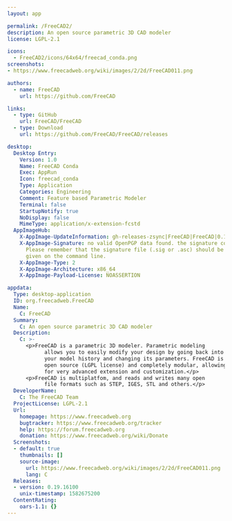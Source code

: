 ```yaml
---
layout: app

permalink: /FreeCAD2/
description: An open source parametric 3D CAD modeler
license: LGPL-2.1

icons:
  - FreeCAD2/icons/64x64/freecad_conda.png
screenshots:
- https://www.freecadweb.org/wiki/images/2/2d/FreeCAD011.png

authors:
  - name: FreeCAD
    url: https://github.com/FreeCAD

links:
  - type: GitHub
    url: FreeCAD/FreeCAD
  - type: Download
    url: https://github.com/FreeCAD/FreeCAD/releases

desktop:
  Desktop Entry:
    Version: 1.0
    Name: FreeCAD Conda
    Exec: AppRun
    Icon: freecad_conda
    Type: Application
    Categories: Engineering
    Comment: Feature based Parametric Modeler
    Terminal: false
    StartupNotify: true
    NoDisplay: false
    MimeType: application/x-extension-fcstd
  AppImageHub:
    X-AppImage-UpdateInformation: gh-releases-zsync|FreeCAD|FreeCAD|0.19_pre|FreeCAD*glibc2.12-x86_64.AppImage.zsync
    X-AppImage-Signature: no valid OpenPGP data found. the signature could not be verified.
      Please remember that the signature file (.sig or .asc) should be the first file
      given on the command line.
    X-AppImage-Type: 2
    X-AppImage-Architecture: x86_64
    X-AppImage-Payload-License: NOASSERTION

appdata:
  Type: desktop-application
  ID: org.freecadweb.FreeCAD
  Name:
    C: FreeCAD
  Summary:
    C: An open source parametric 3D CAD modeler
  Description:
    C: >-
      <p>FreeCAD is a parametric 3D modeler. Parametric modeling
            allows you to easily modify your design by going back into
            your model history and changing its parameters. FreeCAD is
            open source (LGPL license) and completely modular, allowing
            for very advanced extension and customization.</p>
      <p>FreeCAD is multiplatfom, and reads and writes many open
            file formats such as STEP, IGES, STL and others.</p>
  DeveloperName:
    C: The FreeCAD Team
  ProjectLicense: LGPL-2.1
  Url:
    homepage: https://www.freecadweb.org
    bugtracker: https://www.freecadweb.org/tracker
    help: https://forum.freecadweb.org
    donation: https://www.freecadweb.org/wiki/Donate
  Screenshots:
  - default: true
    thumbnails: []
    source-image:
      url: https://www.freecadweb.org/wiki/images/2/2d/FreeCAD011.png
      lang: C
  Releases:
  - version: 0.19.16100
    unix-timestamp: 1582675200
  ContentRating:
    oars-1.1: {}
---
```

